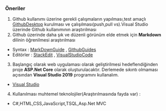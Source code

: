### Öneriler
1. Github kullanımı üzerine gerekli çalışmaların yapılması,test amaçlı [GithubDesktop](https://desktop.github.com/) kurulması ve çalışılması(push,pull vs).Visual Studio üzerinde Github kullanımının araştırılması
2. Github üzerinde daha şık ve düzenli görünüm elde etmek için **Markdown** dilinin öğrenilmesi araştırılması  
- Syntax : [MarkDownGuide](https://www.markdownguide.org/basic-syntax/) , [GithubGuides](https://guides.github.com/features/mastering-markdown/)
- Editörler : [StackEdit](https://stackedit.io/app) , [VisualStudioCode](https://code.visualstudio.com/)    
3. Başlangıç olarak web uygulaması olarak geliştirilmesi hedeflendiğinden proje **ASP.Net Core** olarak oluşturulacaktır. Derlemede sıkıntı olmaması açısından **Visual Studio 2019** programını kullanalım.  
- [Visual Studio](https://visualstudio.microsoft.com/tr/vs/)  
4. Kullanılması muhtemel teknolojiler(Araştırılmasında fayda var) :  
- C#,HTML,CSS,JavaScript,TSQL,Asp.Net MVC
